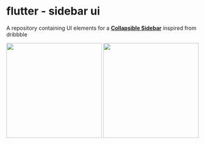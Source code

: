 # flutter - sidebar ui

A repository containing UI elements for a **[Collapsible Sidebar](https://dribbble.com/shots/5787044-sidebar-icons)** inspired from dribbble

<img src="https://github.com/hauntarl/flui_003_sidebar/blob/master/screenshots/tap_gestures.gif" width="250"> <img src="https://github.com/hauntarl/flui_003_sidebar/blob/master/screenshots/drag_gestures.gif" width="250">
